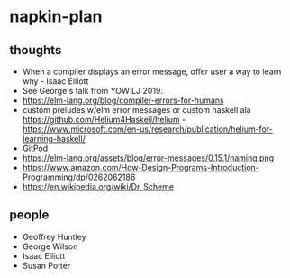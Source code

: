 # napkin-plan


## thoughts

- When a compiler displays an error message, offer user a way to learn why - Isaac Elliott
- See George's talk from YOW LJ 2019.
- https://elm-lang.org/blog/compiler-errors-for-humans
- custom preludes w/elm error messages or custom haskell ala https://github.com/Helium4Haskell/helium - https://www.microsoft.com/en-us/research/publication/helium-for-learning-haskell/
- GitPod
- https://elm-lang.org/assets/blog/error-messages/0.15.1/naming.png
- https://www.amazon.com/How-Design-Programs-Introduction-Programming/dp/0262062186
- https://en.wikipedia.org/wiki/Dr_Scheme

## people
- Geoffrey Huntley
- George Wilson
- Isaac Elliott
- Susan Potter
